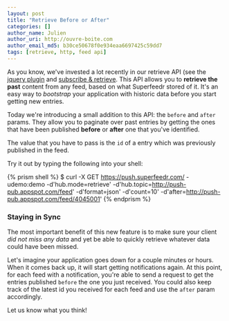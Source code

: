 ```yaml
---
layout: post
title: "Retrieve Before or After"
categories: []
author_name: Julien
author_uri: http://ouvre-boite.com
author_email_md5: b30ce50678f0e934eaa6697425c59dd7
tags: [retrieve, http, feed api]
---
```


As you know, we've invested a lot recently in our retrieve API (see the [jquery plugin](http://blog.superfeedr.com/jquery-superfeedr/) and [subscribe & retrieve](http://blog.superfeedr.com/subscribe-retrieve/). This API allows you to **retrieve the past** content from any feed, based on what Superfeedr stored of it. It's an easy way to *bootstrap* your application with historic data before you start getting new entries.

Today we're introducing a small addition to this API: the <code>before</code> and <code>after</code> params. They allow you to paginate over past entries by getting the ones that have been published **before** or **after** one that you've identified.

The value that you have to pass is the `id` of a entry which was previously published in the feed.

Try it out by typing the following into your shell:

{% prism shell %}
$ curl -X GET https://push.superfeedr.com/ 
  -udemo:demo 
  -d'hub.mode=retrieve' 
  -d'hub.topic=http://push-pub.appspot.com/feed'
  -d'format=json' 
  -d'count=10' 
  -d'after=http://push-pub.appspot.com/feed/4045001'
{% endprism %}

### Staying in Sync

The most important benefit of this new feature is to make sure your client *did not miss any data* and yet be able to quickly retrieve whatever data could have been missed.

Let's imagine your application goes down for a couple minutes or hours. When it comes back up, it will start getting notifications again. At this point, for each feed with a notification, you're able to send a request to get the entries published `before` the one you just received. You could also keep track of the latest id you received for each feed and use the `after` param accordingly.

Let us know what you think!




